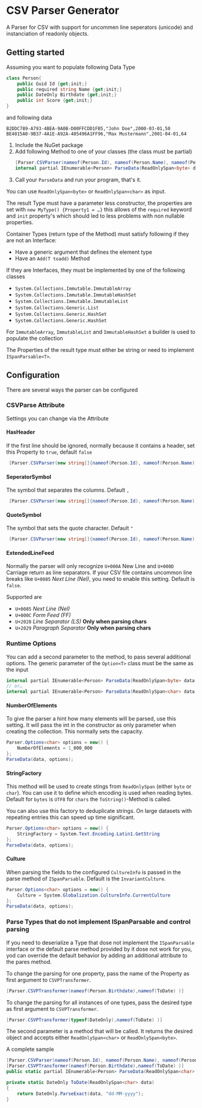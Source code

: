 # CSV Parser Generator

A Parser for CSV with support for uncommen line seperators (unicode) and instanciation of readonly objects.

## Getting started


Assuming you want to populate following Data Type

```c#
class Person{
    public Guid Id {get;init;}
    public required string Name {get;init;}
    public DateOnly Birthdate {get;init;}
    public int Score {get;init;}
}
```

and following data

```csv
B2DDC789-A793-4BEA-9A0B-D00FFCDD1FB5,"John Doe",2000-03-01,50
BE4015A0-9B37-4A1E-A92A-405496A1FF96,"Max Mustermann",2001-04-01,64
```

1. Include the NuGet package
1. Add following Method to one of your classes (the class must be partial)
    ```c#
    [Parser.CSVParser(nameof(Person.Id), nameof(Person.Name), nameof(Person.Birthdate), nameof(Person.Score))]
    internal partial IEnumerable<Person> ParseData(ReadOnlySpan<byte> data);
    ```
1. Call your `ParseData` and run your program, that's it.


You can use `ReadOnlySpan<byte>` or `ReadOnlySpan<char>` as input.

The result Type must have a parameter less constructor, the properties are set
with `new MyType() {Property1 = …}` this allows of the `required` keyword and
`init` property's which should led to less problems with non nullable
properties.

Container Types (return type of the Method) must satisfy following if they are not an Interface:
- Have a generic argument that defines the element type
- Have an `Add(T toadd)` Method

If they are Interfaces, they must be implemented by one of the following classes
- `System.Collections.Immutable.ImmutableArray`
- `System.Collections.Immutable.ImmutableHashSet`
- `System.Collections.Immutable.ImmutableList`
- `System.Collections.Generic.List`
- `System.Collections.Generic.HashSet`
- `System.Collections.Generic.HashSet`

For `ImmutableArray`, `ImmutableList` and `ImmutableHashSet` a builder is used to populate the collection

The Properties of the result type must either be string or need to implement `ISpanParsable<T>`.

## Configuration

There are several ways the parser can be configured

### CSVParse Attribute 

Settings you can change via the Attribute

#### HasHeader

If the first line should be ignored, normally because it contains a header, set this Property to `true`, default `false`

```c#
 [Parser.CSVParser(new string[]{nameof(Person.Id), nameof(Person.Name), nameof(Person.Birthdate), nameof(Person.Score)}, HasHeader = true )]
```

#### SeperatorSymbol

The symbol that separates the columns. Default `,`

```c#
 [Parser.CSVParser(new string[]{nameof(Person.Id), nameof(Person.Name), nameof(Person.Birthdate), nameof(Person.Score)}, SeperatorSymbol = ';' )]
```


#### QuoteSymbol

The symbol that sets the quote character. Default `"`

```c#
 [Parser.CSVParser(new string[]{nameof(Person.Id), nameof(Person.Name), nameof(Person.Birthdate), nameof(Person.Score)}, QuoteSymbol = '"' )]
```


#### ExtendedLineFeed

Normally the parser will only recognize `U+000A` New Line and `U+000D` Carriage return as line separators.
If your CSV file contains uncommon line breaks like `U+0085` *Next Line (Nel)*, you need to enable this setting. Default is `false`.

Supported are
- `U+0085` *Next Line (Nel)*
- `U+000C` *Form Feed (FF)*
- `U+2028` *Line Separator (LS)* **Only when parsing chars**
- `U+2029` *Paragraph Separator* **Only when parsing chars**


### Runtime Options

You can add a second parameter to the method, to pass several additional
options. The generic parameter of the `Option<T>` class must be the same as the
input

```c#
internal partial IEnumerable<Person> ParseData(ReadOnlySpan<byte> data, Parser.Option<byte> options);
// or…
internal partial IEnumerable<Person> ParseData(ReadOnlySpan<char> data, Parser.Option<char> options);
```

#### NumberOfElements

To give the parser a hint how many elements will be parsed, use this setting. It
will pass the int in the constructor as only parameter when creating the
collection. This normally sets the capacity.

```c#
Parser.Options<char> options = new() { 
    NumberOfElements = 1_000_000
};
ParseData(data, options);
```

#### StringFactory

This method will be used to create stings from `ReadOnlySpan` (either `byte` or
`char`). You can use it to define which encoding is used when reading bytes.
Default for `bytes` is `UTF8` for `chars` the `ToString()`-Method is called.

You can also use this factory to deduplicate strings. On large datasets with
repeating entries this can speed up time significant.

```c#
Parser.Options<char> options = new() { 
    StringFactory = System.Text.Encoding.Latin1.GetString
};
ParseData(data, options);
```


#### Culture

When parsing the fields to the configured `CultureInfo` is passed in the parse method of `ISpanParsable`.
Default is the `InvariantCulture`.

```c#
Parser.Options<char> options = new() { 
    Culture = System.Globalization.CultureInfo.CurrentCulture
};
ParseData(data, options);
```


### Parse Types that do not implement ISpanParsable and control parsing

If you need to deserialize a Type that dose not implement the `ISpanParsable`
interface or the default parse method provided by it dose not work for you, yod
can override the default behavior by adding an additional attribute to the pares method.

To change the parsing for one property, pass the name of the Property as first argument to `CSVPTransformer`.

```c#
[Parser.CSVPTransformer(nameof(Person.Birthdate),nameof(ToDate) )]
```

To change the parsing for all instances of one types, pass the desired type as first argument to `CSVPTransformer`.
```c#
[Parser.CSVPTransformer(typeof(DateOnly),nameof(ToDate) )]
```

The second parameter is a method that will be called. It returns the desired object and accepts either `ReadOnlySpan<char>` or `ReadOnlySpan<byte>`.

A complete sample
```c#
[Parser.CSVParser(nameof(Person.Id), nameof(Person.Name), nameof(Person.Birthdate), nameof(Person.Score))]
[Parser.CSVPTransformer(nameof(Person.Birthdate),nameof(ToDate) )]
public static partial IEnumerable<Person> ParseData(ReadOnlySpan<char> data);

private static DateOnly ToDate(ReadOnlySpan<char> data)
{
    return DateOnly.ParseExact(data, "dd-MM-yyyy");
}
```


